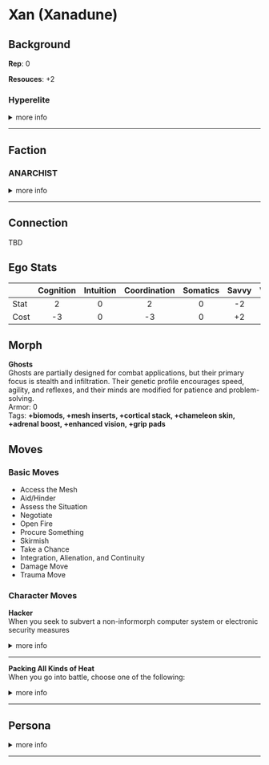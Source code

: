 
# Xan (Xanadune)

## Background
**Rep**: 0

**Resouces**: +2

### Hyperelite
<details>
<summary>more info</summary>

You are privileged to have been raised as part of the immortal upper class that rules many inner system habitats and hypercorps. You were pampered with wealth and influence that most people can only dream of  
<br>
<b>Starting Morph:</b> Any except Flat, Splicer, Futura, Pod, Uplift, or any Synthmorph  
<br>
<b>Move</b>: Wealth or Life of the Party  
<br>
<b>Background Stats</b>: Resources at +2  

</details>
<hr>

## Faction
### ANARCHIST
<details>
<summary>more info</summary>

You are opposed to hierarchy, favoring flat forms of social organization and directly democratic decisionmaking. You believe power is always corrupting and everyone should have a say in the decisions that affect their lives. According to the primitive and restrictive policies of the inner system and Jovian Junta, this makes you an irresponsible hoodlum at best and a terrorist at worst. In your opinion, that’s comedy coming from governments that keep their populations in line with economic oppression and threats of violence.  
<br>
<b>Common Morphs:</b> All
</details>
<hr>

## Connection
TBD

## Ego Stats  

|  | Cognition | Intuition | Coordination | Somatics | Savvy | Willpower | Total |  
| --- | :-------: | :-------: | :-------: | :-------: | :-------: | :-------: | :-------: |
| Stat | 2 | 0 | 2 | 0 | -2 | 1 | 5 |  
| Cost | -3 | 0 | -3 | 0 | +2 | -1 | -5 |  

## Morph
**Ghosts**  
Ghosts are partially designed for combat applications, but their primary focus is stealth and infiltration. Their genetic profile encourages speed, agility, and reflexes, and their minds are modified for patience and problem-solving.  
Armor: 0  
Tags: **+biomods, +mesh inserts, +cortical stack, +chameleon skin, +adrenal boost, +enhanced vision, +grip pads**

## Moves
### Basic Moves
* Access the Mesh
* Aid/Hinder
* Assess the Situation
* Negotiate
* Open Fire
* Procure Something
* Skirmish
* Take a Chance
* Integration, Alienation, and Continuity
* Damage Move
* Trauma Move

### Character Moves

**Hacker**  
When you seek to subvert a non-informorph computer system or electronic security measures
<details>
<summary>more info</summary>

Roll+Intuition. On a 10+, choose 3. On a 7-9, choose 2. On a miss, choose 1 anyway.  
<br>
You get into the system or past the security  
<br>
You don’t alert anyone to your intrusion  
<br>
You leave no trace behind  
<br>
You don’t permanently damage something important  
<br>

</details>

<hr>

**Packing All Kinds of Heat**  
When you go into battle, choose one of the following:  
<details>
<summary>more info</summary>

* You’ve loaded incendiary ammunition. Add +burn to your ranged weapon attacks.  
* You’ve loaded armor-piercing ammunition. Add +ap-1 to your ranged weapon attacks.  
* You’ve loaded plastic ammunition. Add +shock to your ranged weapon attacks.  
* You’ve loaded tracking ammunition. Add +bug to your ranged weapon attacks  

</details>
<hr>

## Persona
<details>
<summary>more info</summary>

Q - You have at least one ally! Who is s/he?  
A -    

Q - You have at least one enemy! Who is s/he?  
A -    

Q - Who is your family? Where are they now?  
A -    

Q - Who is your muse? An AI who has been with you since childhood? A fork of yourself?  
A - My muse is called Orac and is quite a intelligent machine with a distinct mmachine voice, in AR they appear as a clear rectalgular plastic box with carrying handles containing a sparse array of LEDs around a spherical center   

Q - Whom or what do you love most? Why?  
A -    

Q - Whom or what do you hate most? Why?  
A -    

Q - Do you want bad candy?  
A -    
</details>
<hr>